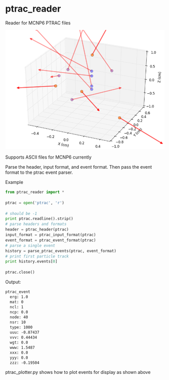 # ptrac_reader
Reader for MCNP6 PTRAC files

![event](example/event.png?raw=true)

Supports ASCII files for MCNP6 currently

Parse the header, input format, and event format. Then pass the event format to the ptrac event parser.

Example
```python
from ptrac_reader import *

ptrac = open('ptrac', 'r')

# should be -1
print ptrac.readline().strip()
# parse headers and formats
header = ptrac_header(ptrac)
input_format = ptrac_input_format(ptrac)
event_format = ptrac_event_format(ptrac)
# parse a single event
history = parse_ptrac_events(ptrac, event_format)
# print first particle track
print history.events[0]

ptrac.close()
```
Output:
```
ptrac_event
  erg: 1.0
  mat: 0
  ncl: 1
  ncp: 0.0
  node: 40
  nsr: 10
  type: 1000
  uuu: -0.87437
  vvv: 0.44434
  wgt: 0.0
  www: 1.5487
  xxx: 0.0
  yyy: 0.0
  zzz: -0.19504
```

ptrac_plotter.py shows how to plot events for display as shown above
